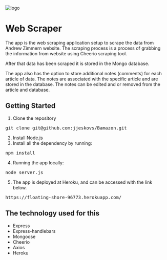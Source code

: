 ![logo](assets/images/WebScraper.png)
# Web Scraper

The app is the web scraping application setup to scrape the data from Andrew Zimmern website. The scraping process is a process of grabbing the information from website using Cheerio scraping tool. 

After that data has been scraped it is stored in the Mongo database.  

The app also has the option to store additional notes (comments) for each article of data. The notes are associated with the specific article and are stored in the database. The notes can be edited and or removed from the article and database. 


## Getting Started
1. Clone the repository 
<pre>git clone git@github.com:jjeskovs/Bamazon.git</pre>

2. Install Node.js
3. Install all the dependency by running: 
<pre>npm install</pre>


4. Running the app locally: 
<pre>node server.js</pre>

5. The app is deployed at Heroku, and can be accessed with the link below. 

<pre>https://floating-shore-96773.herokuapp.com/</pre>


## The technology used for this

* Express
* Express-handlebars
* Mongoose
* Cheerio
* Axios
* Heroku